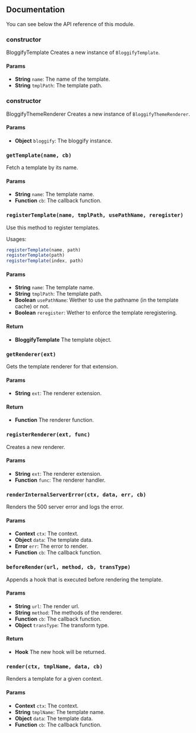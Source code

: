 ## Documentation

You can see below the API reference of this module.

### constructor

BloggifyTemplate
Creates a new instance of `BloggifyTemplate`.

#### Params
- **String** `name`: The name of the template.
- **String** `tmplPath`: The template path.

### constructor

BloggifyThemeRenderer
Creates a new instance of `BloggifyThemeRenderer`.

#### Params
- **Object** `bloggify`: The bloggify instance.

### `getTemplate(name, cb)`
Fetch a template by its name.

#### Params
- **String** `name`: The template name.
- **Function** `cb`: The callback function.

### `registerTemplate(name, tmplPath, usePathName, reregister)`
Use this method to register templates.

Usages:

```js
registerTemplate(name, path)
registerTemplate(path)
registerTemplate(index, path)
```

#### Params
- **String** `name`: The template name.
- **String** `tmplPath`: The template path.
- **Boolean** `usePathName`: Wether to use the pathname (in the template cache) or not.
- **Boolean** `reregister`: Wether to enforce the template reregistering.

#### Return
- **BloggifyTemplate** The template object.

### `getRenderer(ext)`
Gets the template renderer for that extension.

#### Params
- **String** `ext`: The renderer extension.

#### Return
- **Function** The renderer function.

### `registerRenderer(ext, func)`
Creates a new renderer.

#### Params
- **String** `ext`: The renderer extension.
- **Function** `func`: The renderer handler.

### `renderInternalServerError(ctx, data, err, cb)`
Renders the 500 server error and logs the error.

#### Params
- **Context** `ctx`: The context.
- **Object** `data`: The template data.
- **Error** `err`: The error to render.
- **Function** `cb`: The callback function.

### `beforeRender(url, method, cb, transType)`
Appends a hook that is executed before rendering the template.

#### Params
- **String** `url`: The render url.
- **String** `method`: The methods of the renderer.
- **Function** `cb`: The callback function.
- **Object** `transType`: The transform type.

#### Return
- **Hook** The new hook will be returned.

### `render(ctx, tmplName, data, cb)`
Renders a template for a given context.

#### Params
- **Context** `ctx`: The context.
- **String** `tmplName`: The template name.
- **Object** `data`: The template data.
- **Function** `cb`: The callback function.

